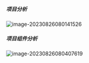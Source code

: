 ##### 项目分析

![image-20230826080141526](C:\Users\ycx\AppData\Roaming\Typora\typora-user-images\image-20230826080141526.png)

##### 项目组件分析

![image-20230826080407619](C:\Users\ycx\AppData\Roaming\Typora\typora-user-images\image-20230826080407619.png)
